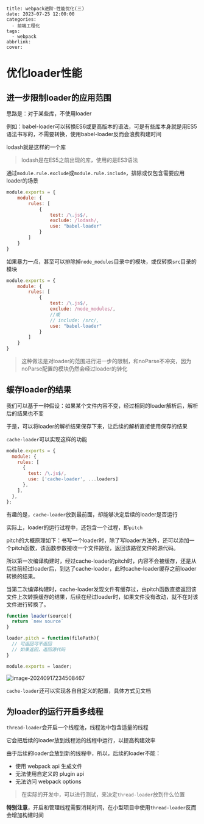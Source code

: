```
title: webpack进阶-性能优化(三)
date: 2023-07-25 12:00:00
categories:
  - 前端工程化
tags:
  - webpack
abbrlink: 
cover:
```

# 优化loader性能

## 进一步限制loader的应用范围

思路是：对于某些库，不使用loader

例如：babel-loader可以转换ES6或更高版本的语法，可是有些库本身就是用ES5语法书写的，不需要转换，使用babel-loader反而会浪费构建时间

lodash就是这样的一个库

> lodash是在ES5之前出现的库，使用的是ES3语法

通过`module.rule.exclude`或`module.rule.include`，排除或仅包含需要应用loader的场景

```js
module.exports = {
    module: {
        rules: [
            {
                test: /\.js$/,
                exclude: /lodash/,
                use: "babel-loader"
            }
        ]
    }
}
```

如果暴力一点，甚至可以排除掉`node_modules`目录中的模块，或仅转换`src`目录的模块

```js
module.exports = {
    module: {
        rules: [
            {
                test: /\.js$/,
                exclude: /node_modules/,
                //或
                // include: /src/,
                use: "babel-loader"
            }
        ]
    }
}
```

> 这种做法是对loader的范围进行进一步的限制，和noParse不冲突，因为noParse配置的模块仍然会经过loader的转化

## 缓存loader的结果

我们可以基于一种假设：如果某个文件内容不变，经过相同的loader解析后，解析后的结果也不变

于是，可以将loader的解析结果保存下来，让后续的解析直接使用保存的结果

`cache-loader`可以实现这样的功能

```js
module.exports = {
  module: {
    rules: [
      {
        test: /\.js$/,
        use: ['cache-loader', ...loaders]
      },
    ],
  },
};
```

有趣的是，`cache-loader`放到最前面，却能够决定后续的loader是否运行

实际上，loader的运行过程中，还包含一个过程，即`pitch`

pitch的大概原理如下：书写一个loader时，除了写loader方法外，还可以添加一个pitch函数，该函数参数接收一个文件路径，返回该路径文件的源代码。

所以第一次编译构建时，经过cache-loader的pitch时，内容不会被缓存，还是从后往前经过loader后，到达了cache-loader，此时cache-loader缓存之前loader转换的结果。

当第二次编译构建时，cache-loader发现文件有缓存过，由pitch函数直接返回该文件上次转换缓存的结果，后续在经过loader时，如果文件没有改动，就不在对该文件进行转换了。

```javascript
function loader(source){
  return `new source`
}

loader.pitch = function(filePath){
  // 可返回可不返回
  // 如果返回，返回源代码
}

module.exports = loader;

```

![image-20240917234508467](./assets/webpack进阶-性能优化(三)/image-20240917234508467.png)

`cache-loader`还可以实现各自自定义的配置，具体方式见文档

## 为loader的运行开启多线程

`thread-loader`会开启一个线程池，线程池中包含适量的线程

它会把后续的loader放到线程池的线程中运行，以提高构建效率

由于后续的loader会放到新的线程中，所以，后续的loader不能：

- 使用 webpack api 生成文件
- 无法使用自定义的 plugin api
- 无法访问 webpack options

> 在实际的开发中，可以进行测试，来决定`thread-loader`放到什么位置

**特别注意**，开启和管理线程需要消耗时间，在小型项目中使用`thread-loader`反而会增加构建时间
